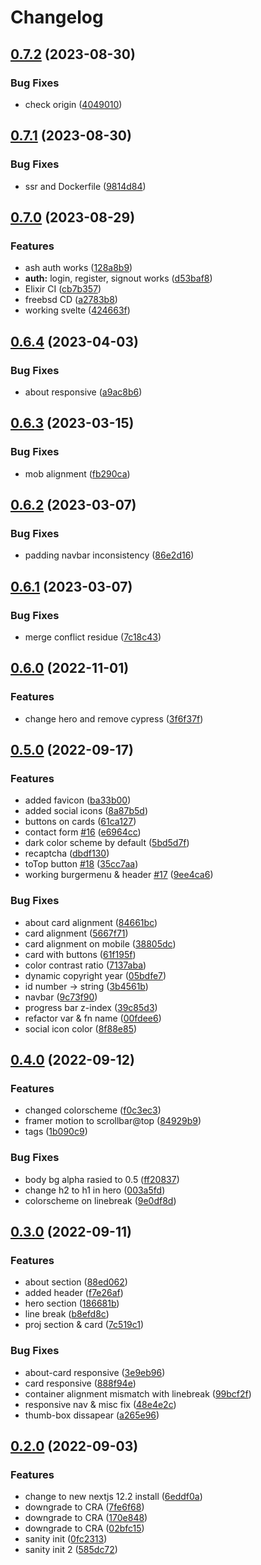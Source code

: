 # Changelog

## [0.7.2](https://github.com/fivehanz/fivehanz-web/compare/v0.7.1...v0.7.2) (2023-08-30)


### Bug Fixes

* check origin ([4049010](https://github.com/fivehanz/fivehanz-web/commit/4049010a8c1de0ed66f026f3d3af315d68b16750))

## [0.7.1](https://github.com/fivehanz/fivehanz-web/compare/v0.7.0...v0.7.1) (2023-08-30)


### Bug Fixes

* ssr and Dockerfile ([9814d84](https://github.com/fivehanz/fivehanz-web/commit/9814d840cc3764f7ba4fe806a361742b2d62541b))

## [0.7.0](https://github.com/fivehanz/fivehanz-web/compare/v0.6.4...v0.7.0) (2023-08-29)


### Features

* ash auth works ([128a8b9](https://github.com/fivehanz/fivehanz-web/commit/128a8b9f22beb4d366856cf60e72be7c3492dd1f))
* **auth:** login, register, signout works ([d53baf8](https://github.com/fivehanz/fivehanz-web/commit/d53baf8d6cb39801a30c5526d22f4ab540f1353a))
* Elixir CI ([cb7b357](https://github.com/fivehanz/fivehanz-web/commit/cb7b35729db8148e29e4e0b24c147fd7a0c53208))
* freebsd CD ([a2783b8](https://github.com/fivehanz/fivehanz-web/commit/a2783b8c1e23dcb96eabcb0d9336cd64ac7e236c))
* working svelte ([424663f](https://github.com/fivehanz/fivehanz-web/commit/424663fe60a439b63ee5fc4589c3bba4505e3bf7))

## [0.6.4](https://github.com/fivehanz/fivehanz-web/compare/v0.6.3...v0.6.4) (2023-04-03)


### Bug Fixes

* about responsive ([a9ac8b6](https://github.com/fivehanz/fivehanz-web/commit/a9ac8b6282980ab73001ff699f70be6ba9dd1634))

## [0.6.3](https://github.com/fivehanz/fivehanz-web/compare/v0.6.2...v0.6.3) (2023-03-15)


### Bug Fixes

* mob alignment ([fb290ca](https://github.com/fivehanz/fivehanz-web/commit/fb290ca021910e3f465307f46f82acfd26e0709c))

## [0.6.2](https://github.com/fivehanz/fivehanz-web/compare/v0.6.1...v0.6.2) (2023-03-07)


### Bug Fixes

* padding navbar inconsistency ([86e2d16](https://github.com/fivehanz/fivehanz-web/commit/86e2d162d34af24ae143a5ece98d6b3e33252c0c))

## [0.6.1](https://github.com/fivehanz/fivehanz-web/compare/v0.6.0...v0.6.1) (2023-03-07)


### Bug Fixes

* merge conflict residue ([7c18c43](https://github.com/fivehanz/fivehanz-web/commit/7c18c432dd9631cf43623df1d4bd07a103bc7e6b))

## [0.6.0](https://github.com/fivehanz/fivehanz-web/compare/v0.5.0...v0.6.0) (2022-11-01)


### Features

* change hero and remove cypress ([3f6f37f](https://github.com/fivehanz/fivehanz-web/commit/3f6f37fa9b4aefbde5c004a91a6def5c84dd2e4a))

## [0.5.0](https://github.com/fivehanz/fivehanz-web/compare/v0.4.0...v0.5.0) (2022-09-17)


### Features

* added favicon ([ba33b00](https://github.com/fivehanz/fivehanz-web/commit/ba33b00b544b461f8bb50286c20a5b178880ae0d))
* added social icons ([8a87b5d](https://github.com/fivehanz/fivehanz-web/commit/8a87b5d915db504083ae912d6434711116a8db5e))
* buttons on cards ([61ca127](https://github.com/fivehanz/fivehanz-web/commit/61ca127d38866acf82974da8eb268c55c4e75a56))
* contact form [#16](https://github.com/fivehanz/fivehanz-web/issues/16) ([e6964cc](https://github.com/fivehanz/fivehanz-web/commit/e6964cc826acaedcd3a72f967889f53bcbb4ea19))
* dark color scheme by default ([5bd5d7f](https://github.com/fivehanz/fivehanz-web/commit/5bd5d7f913761bf046c24ce5c19ed7e6c8f3b9d9))
* recaptcha ([dbdf130](https://github.com/fivehanz/fivehanz-web/commit/dbdf130766d37ca5cc41df1f63b2ebe34a900315))
* toTop button [#18](https://github.com/fivehanz/fivehanz-web/issues/18) ([35cc7aa](https://github.com/fivehanz/fivehanz-web/commit/35cc7aaa56b0e5a34408de9c026c2d5df674ad68))
* working burgermenu & header [#17](https://github.com/fivehanz/fivehanz-web/issues/17) ([9ee4ca6](https://github.com/fivehanz/fivehanz-web/commit/9ee4ca6cc54210bf8980dee02fc5d102f3220d8a))


### Bug Fixes

* about card alignment ([84661bc](https://github.com/fivehanz/fivehanz-web/commit/84661bc04738e92f92753d6991914e2558bd118f))
* card alignment ([5667f71](https://github.com/fivehanz/fivehanz-web/commit/5667f71342c2b2663fc3d5fa78f276e9f69a0539))
* card alignment on mobile ([38805dc](https://github.com/fivehanz/fivehanz-web/commit/38805dc69d392c85c31491892134b4547e516a42))
* card with buttons ([61f195f](https://github.com/fivehanz/fivehanz-web/commit/61f195fef12d123cd3736ff6d1ea5718d99be693))
* color contrast ratio ([7137aba](https://github.com/fivehanz/fivehanz-web/commit/7137aba42ccbb5555fc538d75053a2cdc81a2821))
* dynamic copyright year ([05bdfe7](https://github.com/fivehanz/fivehanz-web/commit/05bdfe7d781474025d6af12d33ff87d5abd9123c))
* id number -> string ([3b4561b](https://github.com/fivehanz/fivehanz-web/commit/3b4561bed328acbab8df703c08c4713481f08c8b))
* navbar ([9c73f90](https://github.com/fivehanz/fivehanz-web/commit/9c73f90baf05b05da89c4119d4868c9ad307eb86))
* progress bar z-index ([39c85d3](https://github.com/fivehanz/fivehanz-web/commit/39c85d3601bb3c16c75f88189c6f2be6cd6d69cd))
* refactor var & fn name ([00fdee6](https://github.com/fivehanz/fivehanz-web/commit/00fdee6429a7e4f0e043132752867b3725888356))
* social icon color ([8f88e85](https://github.com/fivehanz/fivehanz-web/commit/8f88e85e3d93aa553e5d547cec55a7a82b2e532c))

## [0.4.0](https://github.com/fivehanz/fivehanz-web/compare/v0.3.0...v0.4.0) (2022-09-12)

### Features

- changed colorscheme ([f0c3ec3](https://github.com/fivehanz/fivehanz-web/commit/f0c3ec369f4252c91b7e45a92289b0f394b32529))
- framer motion to scrollbar@top ([84929b9](https://github.com/fivehanz/fivehanz-web/commit/84929b917cd49c868570b6d050fadb96d1c77030))
- tags ([1b090c9](https://github.com/fivehanz/fivehanz-web/commit/1b090c9dee757b488f9e7d41c4e5a86e3f68880e))

### Bug Fixes

- body bg alpha rasied to 0.5 ([ff20837](https://github.com/fivehanz/fivehanz-web/commit/ff20837b6fe135b0b3f1075e174a462df165894c))
- change h2 to h1 in hero ([003a5fd](https://github.com/fivehanz/fivehanz-web/commit/003a5fdad08bf69f10b9318e08df2ea5624a710a))
- colorscheme on linebreak ([9e0df8d](https://github.com/fivehanz/fivehanz-web/commit/9e0df8d1443788cd7b78c243d1035bd774c70ebf))

## [0.3.0](https://github.com/fivehanz/fivehanz-web/compare/v0.2.0...v0.3.0) (2022-09-11)

### Features

- about section ([88ed062](https://github.com/fivehanz/fivehanz-web/commit/88ed0624f602e5c3759b98fd6bd7449795e5f3fc))
- added header ([f7e26af](https://github.com/fivehanz/fivehanz-web/commit/f7e26af93bdd6fc645a767553a6b19d12e29211d))
- hero section ([186681b](https://github.com/fivehanz/fivehanz-web/commit/186681b8638444df91009dd873c6207b30a4635e))
- line break ([b8efd8c](https://github.com/fivehanz/fivehanz-web/commit/b8efd8c1de4f3fd9a376e49732ebdb5e9f501681))
- proj section & card ([7c519c1](https://github.com/fivehanz/fivehanz-web/commit/7c519c152113662dd17378f0665a52b35e37b54e))

### Bug Fixes

- about-card responsive ([3e9eb96](https://github.com/fivehanz/fivehanz-web/commit/3e9eb96101219ce5f46e814d58c76a0aea3b9c3c))
- card responsive ([888f94e](https://github.com/fivehanz/fivehanz-web/commit/888f94ed2e0af948c689ccb8703925a5254f6121))
- container alignment mismatch with linebreak ([99bcf2f](https://github.com/fivehanz/fivehanz-web/commit/99bcf2f311f595318bb28be00a012c8948994737))
- responsive nav & misc fix ([48e4e2c](https://github.com/fivehanz/fivehanz-web/commit/48e4e2c5b218729857ed2fc6eb7291a001994f91))
- thumb-box dissapear ([a265e96](https://github.com/fivehanz/fivehanz-web/commit/a265e966b000c920dadb9e24eeb1987c313c5d3a))

## [0.2.0](https://github.com/fivehanz/fivehanz-web/compare/v0.1.4...v0.2.0) (2022-09-03)

### Features

- change to new nextjs 12.2 install ([6eddf0a](https://github.com/fivehanz/fivehanz-web/commit/6eddf0a3a7e5501bdb769bf2ebc8577342904abe))
- downgrade to CRA ([7fe6f68](https://github.com/fivehanz/fivehanz-web/commit/7fe6f683ced22e7779a25dda502664907ccb2425))
- downgrade to CRA ([170e848](https://github.com/fivehanz/fivehanz-web/commit/170e84885b18b019e587e36b382ce671f62b24e7))
- downgrade to CRA ([02bfc15](https://github.com/fivehanz/fivehanz-web/commit/02bfc15d4bc44a7789f76f1435f705240baaeff5))
- sanity init ([0fc2313](https://github.com/fivehanz/fivehanz-web/commit/0fc2313d25325e43fb557a270d65357dadf056cd))
- sanity init 2 ([585dc72](https://github.com/fivehanz/fivehanz-web/commit/585dc7263d1fac364f2b8f003b71862bc45652c0))
